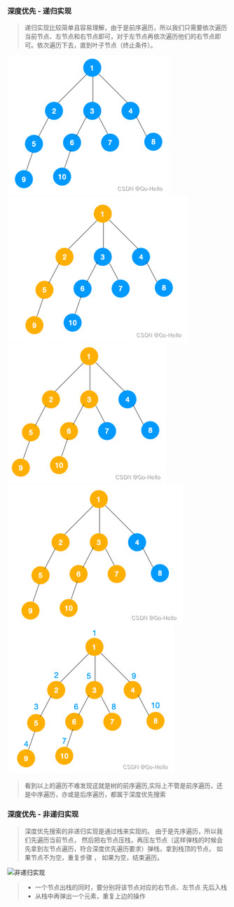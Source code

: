 ### 深度优先 - 递归实现
> 递归实现比较简单且容易理解，由于是前序遍历，所以我们只需要依次遍历当前节点、左节点和右节点即可，对于左节点再依次遍历他们的右节点即可。依次遍历下去，直到叶子节点（终止条件）。

![递归-1](递归-1.png)
![递归-2](递归-2.png)
![递归-3](递归-3.png)
![递归-4](递归-4.png)
![递归-5](递归-5.png)
> 看到以上的遍历不难发现这就是树的前序遍历,实际上不管是前序遍历，还是中序遍历，亦或是后序遍历，都属于深度优先搜索

### 深度优先 - 非递归实现
> 深度优先搜索的非递归实现是通过栈来实现的。
> 由于是先序遍历，所以我们先遍历当前节点，
> 然后把右节点压栈，再压左节点（这样弹栈的时候会先拿到左节点遍历，符合深度优先遍历要求）弹栈，拿到栈顶的节点，
> 如果节点不为空，重复步骤 ， 如果为空，结束遍历。

![非递归实现](https://img-blog.csdnimg.cn/ae9af36ed48e42d1a23c13b85827de50.gif#pic_center)

> * 一个节点出栈的同时，要分别将该节点对应的右节点、左节点 先后入栈
> * 从栈中再弹出一个元素，重复上边的操作